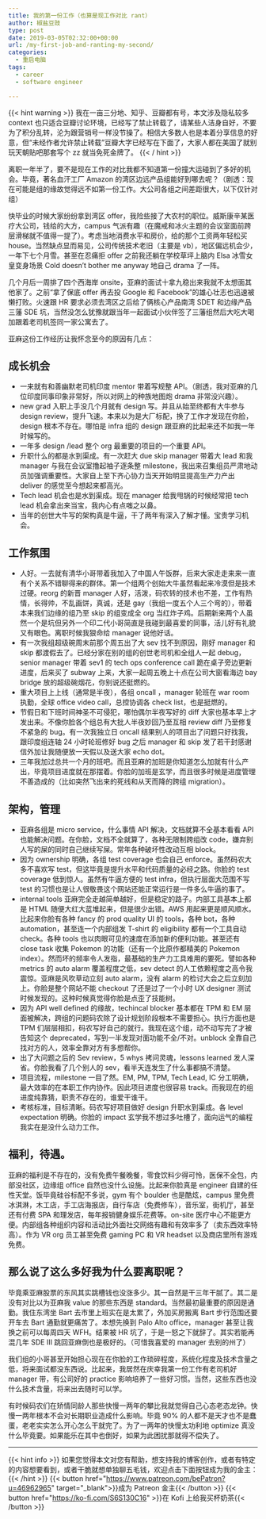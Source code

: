 ```yaml
---
title: 我的第一份工作（也算是现工作对比 rant）
author: 椒盐豆豉
type: post
date: 2019-03-05T02:32:00+00:00
url: /my-first-job-and-ranting-my-second/
categories:
  - 重启电脑
tags:
  - career
  - software engineer

---
```


{{< hint warning >}}
我在一亩三分地、知乎、豆瓣都有号，本文涉及隐私较多 context 也只适合豆瓣讨论环境，已经写了禁止转载了，请某些人洁身自好，不要为了积分乱转，沦为跟营销号一样没节操了。相信大多数人也是本着分享信息的好意，但“未经作者允许禁止转载”豆瓣大字已经写在下面了，大家人都在美国了就别玩天朝贴吧那套写个 zz 就当免死金牌了。
{{< / hint >}}

离职一年半了，要不是现在工作的对比我都不知道第一份撞大运碰到了多好的机会。毕竟，著名血汗工厂 Amazon 的湾区边远产品组能好到哪去呢？（剧透：现在可能是组的缘故觉得远不如第一份工作。大公司各组之间差距很大，以下仅针对组）

快毕业的时候大家纷纷拿到湾区 offer，我险些接了大农村的职位。威斯康辛某医疗大公司，钱给的大方，campus 气派有趣（在魔戒和冰火主题的会议室面前跨层滑梯就不值得一提了）。考虑当地消费水平和房价，给的那个工资两年轻松买 house。当然缺点显而易见，公司传统技术老旧（主要是 vb），地区偏远机会少，一年下七个月雪。甚至在忍痛拒 offer 之前我还躺在学校草坪上脑内 Elsa 冰雪女皇变身场景 Cold doesn’t bother me anyway 地自己 drama 了一阵。

几个月后一周排了四个西海岸 onsite，亚麻的面试十拿九稳出来我就不太想面其他家了。之前“拿了保底 offer 再去投 Google 和 Facebook”的雄心壮志也迅速被懒打败。火速跟 HR 要求必须去湾区之后给了俩核心产品南湾 SDET 和边缘产品三藩 SDE 坑，当然没怎么犹豫就跟当年一起面试小伙伴签了三藩组然后大吃大喝加跟着老司机签同一家公寓去了。

亚麻这份工作经历让我怀念至今的原因有几点：

## 成长机会
- 一来就有和善幽默老司机印度 mentor 带着写规整 API。（剧透，我对亚麻的几位印度同事印象非常好，所以对网上的种族地图炮 drama 非常没兴趣）。
- new grad 入职上手没几个月就有 design 写。并且从始至终都有大牛参与 design review，提升飞速。本来以为是大厂标配，换了工作才发现在你脸，design 根本不存在。哪怕是 infra 组的 design 跟亚麻的比起来还不如我一年时候写的。
- 一年多 design /lead 整个 org 最重要的项目的一个重要 API。
- 升职什么的都是水到渠成。有一次赶大 due skip manager 带着大 lead 和我 manager 与我在会议室撸起袖子逐条整 milestone，我出来召集组员严肃地动员加强调重要性。大家自上至下齐心协力当天开始明显提高生产力产出 deliver 的感觉至今想起来都高光。
- Tech lead 机会也是水到渠成。现在 manager 给我甩锅的时候经常把 tech lead 机会拿出来当宝，我内心有点嗤之以鼻。
- 当年的创世大牛写的架构真是牛逼，干了两年有深入了解才懂。宝贵学习机会。

## 工作氛围
- 人好。一去就有清华小哥带着我加入了中国人午饭群，后来大家走走来来一直有个关系不错聊得来的群体。第一个组两个创始大牛虽然看起来冷漠但是技术过硬。reorg 的新晋 manager 人好，活泼，码农转的技术也不差，工作有热情，长得帅，不乱画饼，真诚，还是 gay（我组一度五个人三个弯的），带着本来我们边缘的组乃至 skip 的组变成全 org 当红炸子鸡。后期新来两个人虽然一个是坑但另外一个印二代小哥简直是我碰到最喜爱的同事，活儿好有礼貌又有眼色。离职时候我狠命给 manager 说他好话。
- 有一次我组超级碗周末前那个周五出了大 sev 找不到原因，刚好 manager 和 skip 都渡假去了。已经分家在别的组的创世老司机和全组人一起 debug，senior manager 带着 sev1 的 tech ops conference call 跪在桌子旁边更新进度，后来买了 subway 上来，大家一起周五晚上十点在公司大窗看海边 bay bridge 放的超级碗烟花，你别说还挺燃的。
- 重大项目上上线（通常是半夜），各组 oncall ，manager 轮班在 war room 执勤，全球 office video call，总控协调各 check list，也是挺燃的。
- 节假日和下班时间神圣不可侵犯，哪怕偶尔半夜写好的 diff 大家也基本早上才发出来。不像你脸各个组总有大批人半夜妙回乃至互相 review diff 乃至修复不紧急的 bug。有一次我独立日 oncall 结果别人的项目出了问题只好找我，跟印度组连轴 24 小时轮班修好 bug 之后 manager 和 skip 发了若干封感谢信外加让我随便放一天假以及送大家 echo dot。
- 三年我加过总共一个月的班吧。而且亚麻的加班是你知道怎么加就有什么产出，毕竟项目进度就在那摆着。你脸的加班是玄学，而且很多时候是进度管理不善造成的（比如突然飞出来的死线和从天而降的跨组 migration）。

## 架构，管理
- 亚麻各组是 micro service，什么事情 API 解决，文档就算不全基本看看 API 也能解决问题。在你脸，文档不全就算了，各种无限制跨组改 code，嫌弃别人写的屎的同时自己继续写屎。常年各种破坏性改动互相 block。
- 因为 ownership 明确，各组 test coverage 也会自己 enforce。虽然码农大多不喜欢写 test，但这毕竟是提升水平和代码质量的必经之路。你脸的 test coverage 低到惊人。虽然有牛逼方便的 test infra，但执行层面大范围不写 test 的习惯也是让人很敬畏这个网站还能正常运行是一件多么牛逼的事了。
- internal tools 亚麻完全走越简单越好，但是稳定的路子。内部工具基本上都是 HTML 随便大红大蓝堆起来，但是很少出错。AWS 用起来更是顺风顺水。比起来你脸有各种 fancy 的 prod quality UI 的 tools，各种 bot，各种 automation，甚至连一个内部组发 T-shirt 的 eligibility 都有一个工具自动 check。各种 tools 也以肉眼可见的速度在添加新的便利功能。甚至还有 close task 收集 Pokemon 的功能（还有一个比原作都精美的 Pokemon index）。然而坏的频率令人发指，最基础的生产力工具难用的要死。譬如各种 metrics 的 auto alarm 覆盖程度之低，sev detect 的人工依赖程度之高令我震惊。亚麻是风吹草动立刻 auto alarm，没有 alarm 的检讨大会之后立刻加上。你脸是整个网站不能 checkout 了还是过了一个小时 UX designer 测试时候发现的。这种时候真觉得你脸是点歪了技能树。
- 因为 API well defined 的缘故，techincal blocker 基本都在 TPM 和 EM 层面被解决，跨组的问题码农除了设计规划阶段根本不需要担心。执行方面也是 TPM 们层层相扣，码农写好自己的就行。我现在这个组，动不动写完了才被告知这个 deprecated，写到一半发现对面功能不全/不对。unblock 全靠自己找对方的人，效率全靠对方有多想帮你。
- 出了大问题之后的 Sev review，5 whys 拷问灵魂，lessons learned 发人深省。你脸我看了几个别人的 sev，看半天连发生了什么事都搞不清楚。
- 项目流程，milestone 一目了然。EM, PM, TPM, Tech Lead, IC 分工明确，最大效率的在本职工作内协作。因此项目进度也很容易 track。而我现在的组进度纯靠猜，职责不存在的，谁爱干谁干。
- 考核标准，目标清晰。码农写好项目做好 design 升职水到渠成。各 level expectation 明确。你脸的 impact 玄学我不想过多吐槽了，面向运气的编程我实在是没什么动力工作。

## 福利，待遇。
亚麻的福利是不存在的，没有免费午餐晚餐，零食饮料少得可怜，医保不全包，内部没社区，边缘组 office 自然也没什么设施。比起来你脸真是 engineer 自建的任性天堂。饭毕竟硅谷标配不多说，gym 有个 boulder 也是酷炫，campus 里免费冰淇淋，木工店，手工店海报店，自行车店（免费修车），音乐室，街机厅，甚至还有付费 SPA 和理发店，每年报销健身娱乐花费等。on-site 医疗中心不能更方便。内部组各种组织内容和活动比外面社交网络有趣和有效率多了（卖东西效率特高）。作为 VR org 员工甚至免费 gaming PC 和 VR headset 以及商店里所有游戏免费。

## 那么说了这么多好我为什么要离职呢？
毕竟乘亚麻股票的东风其实跳槽钱也没涨多少。其一自然是干三年干腻了。其二是没有对比以为亚麻我 value 的那些东西是 standard。当然最初最重要的原因是通勤。我住东湾坐 Bart 去市里上班实在是太累了，外加买房搬离 Bart 步行范围还要开车去 Bart 通勤就更痛苦了。本想先换到 Palo Alto office，manager 甚至让我换之前可以每周四天 WFH。结果被 HR 坑了，于是一怒之下就辞了。其实若能再混几年 SDE III 跳回亚麻倒也是极好的。（可惜我喜爱的 manager 去别的州了）

我们组的小哥甚至开始担心现在在你脸的工作琐碎程度，系统化程度及技术含量之低，将来面试都没东西说。比起来，我居然在庆幸我第一份工作有老司机好 manager 带，有公司好的 practice 影响培养了一些好习惯。当然，这些东西也没什么技术含量，将来出去随时可以学。

有时候码农们在矫情同龄人那些快慢一两年的攀比我就觉得自己心态老态龙钟。快慢一两年根本不会对长期职业造成什么影响。毕竟 90% 的人都不是天才也不是蠢蛋，老老实实怎么开心怎么干就完了。为了一两年的快慢太功利地 optimize 真没什么毕竟要。如果能乐在其中也倒好，如果为此困扰那就得不偿失了。

---
{{< hint info >}}
如果您觉得本文对您有帮助，想支持我的博客创作，或者有特定的内容想要看到，或者干脆就想单独聊五毛钱，欢迎点击下面按钮成为我的金主：
{{< /hint >}}
{{< button href="https://www.patreon.com/bePatron?u=46962965" target="_blank">}}成为 Patreon 金主{{< /button >}}
{{< button href="https://ko-fi.com/S6S130C16" >}}在 Kofi 上给我买杯奶茶{{< /button >}}